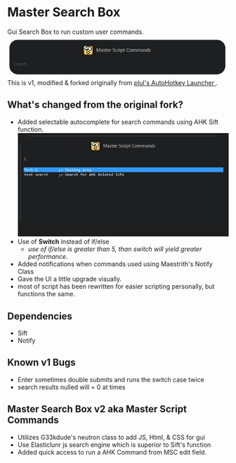# Master Search Box

Gui Search Box to run custom user commands.  
![](images/ex_MSB_01.png)  
This is v1, modified & forked originally from [plul's AutoHotkey Launcher ](https://github.com/plul/Public-AutoHotKey-Scripts).

## What's changed from the original fork?

- Added selectable autocomplete for search commands using AHK Sift function.  
  ![](images/ex_MSB_02.png)
- Use of **Switch** instead of if/else
  - _use of if/else is greater than 5, than switch will yield greater performance._
- Added notifications when commands used using Maestrith's Notify Class
- Gave the UI a little upgrade visually.
- most of script has been rewritten for easier scripting personally, but functions the same.

## Dependencies

- Sift
- Notify

## Known v1 Bugs

- Enter sometimes double submits and runs the switch case twice
- search results nulled will = 0 at times

## Master Search Box v2 aka Master Script Commands

- Utilizes G33kdude's neutron class to add JS, Html, & CSS for gui
- Use Elasticlunr js search engine which is superior to Sift's function
- Added quick access to run a AHK Command from MSC edit field.
